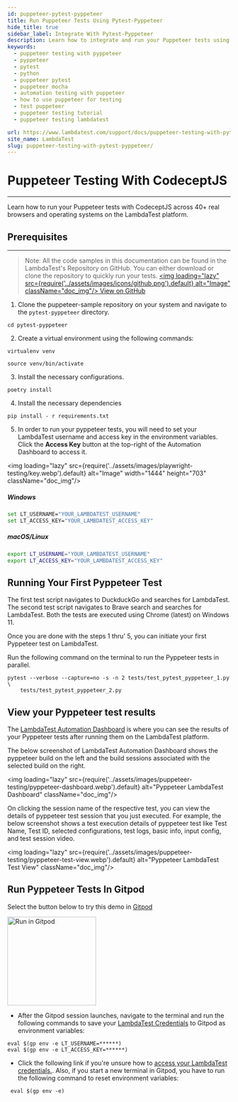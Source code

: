 ```yaml
---
id: puppeteer-pytest-pyppeteer
title: Run Puppeteer Tests Using Pytest-Pyppeteer
hide_title: true
sidebar_label: Integrate With Pytest-Pyppeteer
description: Learn how to integrate and run your Puppeteer tests using Pytest-Pyppeteer across 40+ browser versions on the LambdaTest platform.
keywords:
  - puppeteer testing with pyppeteer
  - pyppeteer
  - pytest
  - python
  - puppeteer pytest
  - puppeteer mocha
  - automation testing with puppeteer
  - how to use puppeteer for testing
  - test puppeteer
  - puppeteer testing tutorial
  - puppeteer testing lambdatest

url: https://www.lambdatest.com/support/docs/puppeteer-testing-with-pytest-pyppeteer/
site_name: LambdaTest
slug: puppeteer-testing-with-pytest-pyppeteer/
---
```

<script type="application/ld+json"
      dangerouslySetInnerHTML={{ __html: JSON.stringify({
       "@context": "https://schema.org",
        "@type": "BreadcrumbList",
        "itemListElement": [{
          "@type": "ListItem",
          "position": 1,
          "name": "LambdaTest",
          "item": "https://www.lambdatest.com"
        },{
          "@type": "ListItem",
          "position": 2,
          "name": "Support",
          "item": "https://www.lambdatest.com/support/docs/"
        },{
          "@type": "ListItem",
          "position": 3,
          "name": "Puppeteer Testing With Pytest-Pyppeteer",
          "item": "https://www.lambdatest.com/support/docs/puppeteer-testing-with-pytest-pyppeteer/"
        }]
      })
    }}
></script>

# Puppeteer Testing With CodeceptJS
* * *

Learn how to run your Puppeteer tests with CodeceptJS across 40+ real browsers and operating systems on the LambdaTest platform. 

## Prerequisites
***

>Note: All the code samples in this documentation can be found in the LambdaTest's Repository on GitHub. You can either download or clone the repository to quickly run your tests.
<a href="https://github.com/LambdaTest/puppeteer-sample/tree/main/pytest-pyppeteer" className="github__anchor"><img loading="lazy" src={require('../assets/images/icons/github.png').default} alt="Image"  className="doc_img"/> View on GitHub</a>

1. Clone the puppeteer-sample repository on your system and navigate to the `pytest-pyppeteer` directory.
```
cd pytest-pyppeteer
```

2. Create a virtual environment using the following commands:

```
virtualenv venv
```

```
source venv/bin/activate
```

3. Install the necessary configurations.

```
poetry install
```

4. Install the necessary dependencies

```
pip install - r requirements.txt
```

5. In order to run your pyppeteer tests, you will need to set your LambdaTest username and access key in the environment variables. Click the **Access Key** button at the top-right of the Automation Dashboard to access it.

<img loading="lazy" src={require('../assets/images/playwright-testing/key.webp').default} alt="Image" width="1444" height="703"  className="doc_img"/>


##### Windows

```sh
set LT_USERNAME="YOUR_LAMBDATEST_USERNAME"
set LT_ACCESS_KEY="YOUR_LAMBDATEST_ACCESS_KEY"
```

##### macOS/Linux

```sh
export LT_USERNAME="YOUR_LAMBDATEST_USERNAME"
export LT_ACCESS_KEY="YOUR_LAMBDATEST_ACCESS_KEY"
```

## Running Your First Pyppeteer Test

The first test script navigates to DuckduckGo and searches for LambdaTest. The second test script navigates to Brave search and searches for LambdaTest. Both the tests are executed using Chrome (latest) on Windows 11.

Once you are done with the steps 1 thru' 5, you can initiate your first Pyppeteer test on LambdaTest. 

Run the following command on the terminal to run the Pyppeteer tests in parallel.

```
pytest --verbose --capture=no -s -n 2 tests/test_pytest_pyppeteer_1.py \
    tests/test_pytest_pyppeteer_2.py
```

## View your Pyppeteer test results

The [LambdaTest Automation Dashboard](https://automation.lambdatest.com/build) is where you can see the results of your Pyppeteer tests after running them on the LambdaTest platform.

The below screenshot of LambdaTest Automation Dashboard shows the pyppeteer build on the left and the build sessions associated with the selected build on the right.

<img loading="lazy" src={require('../assets/images/puppeteer-testing/pyppeteer-dashboard.webp').default} alt="Pyppeteer LambdaTest Dashboard" className="doc_img"/>

On clicking the session name of the respective test, you can view the details of pyppeteer test session that you just executed. For example, the below screenshot shows a test execution details of pyppeteer test like Test Name, Test ID, selected configurations, test logs, basic info, input config, and test session video.

<img loading="lazy" src={require('../assets/images/puppeteer-testing/pyppeteer-test-view.webp').default} alt="Pyppeteer LambdaTest Test View" className="doc_img"/>

## Run Pyppeteer Tests In Gitpod

Select the button below to try this demo in [Gitpod](https://www.gitpod.io/)

[<img alt="Run in Gitpod" width="200px" align="center" src="https://user-images.githubusercontent.com/70570645/169987363-1408c494-4e2a-4f12-8828-c931eac716b0.png" />](https://gitpod.io/#https://github.com/LambdaTest/pyppeteer-sample)

* After the Gitpod session launches, navigate to the terminal and run the following commands to save your [LambdaTest Credentials](https://accounts.lambdatest.com/detail/profile) to Gitpod as environment variables:

```
eval $(gp env -e LT_USERNAME=******)
eval $(gp env -e LT_ACCESS_KEY=******)
  ```

* Click the following link if you're unsure how to [access your LambdaTest credentials.](https://www.lambdatest.com/support/docs/using-environment-variables-for-authentication-credentials/). Also, if you start a new terminal in Gitpod, you have to run the following command to reset environment variables:
```
 eval $(gp env -e)
```
